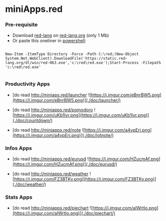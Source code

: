 
# miniApps.red


### Pre-requisite


- Download [red-lang](https://www.red-lang.org/p/download.html) on [red-lang.org](https://www.red-lang.org) (only 1 Mb)
- Or paste this oneliner in [powershell](http://www.powertheshell.com/topic/learnpowershell/firststeps/console/):



```

New-Item -ItemType Directory -Force -Path C:\red;(New-Object System.Net.WebClient).DownloadFile('https://static.red-lang.org/dl/win/red-063.exe','c:\red\red.exe');Start-Process -Filepath 'c:\red\red.exe'            
        
```



### Productivity Apps

- [do read http://miniaps.red/launcher ![https://i.imgur.com/eBnrBW5.png](https://i.imgur.com/eBnrBW5.png)](./doc/launcher/)
                        
- [do read http://miniapps.red/pomodoro ![https://i.imgur.com/uKb1Iyr.png](https://i.imgur.com/uKb1Iyr.png)](./doc/countdown/)
                        
- [do read http://miniapps.red/note ![https://i.imgur.com/a4vpErj.png](https://i.imgur.com/a4vpErj.png)](./doc/jotnote/)
                        

### Infos Apps

- [do read http://miniapps.red/eurusd ![https://i.imgur.com/HZucmAf.png](https://i.imgur.com/HZucmAf.png)](./doc/eurusd/)
                        
- [do read http://miniapps.red/weather ![https://i.imgur.com/FZ3BTKy.png](https://i.imgur.com/FZ3BTKy.png)](./doc/weather/)
                        

### Stats Apps

- [do read http://miniapps.red/piechart ![https://i.imgur.com/aIWrtIo.png](https://i.imgur.com/aIWrtIo.png)](./doc/piechart/)
                        
